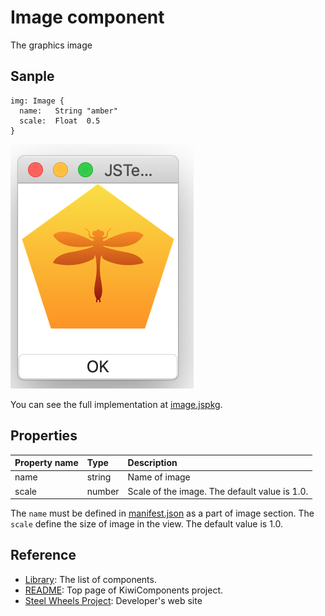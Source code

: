 # Image component
The graphics image

## Sanple
````
img: Image {
  name:   String "amber"
  scale:  Float  0.5
}
````

![Image View](./Images/image-view.png)

You can see the full implementation at [image.jspkg](https://github.com/steelwheels/JSTerminal/tree/master/Resource/Sample/image.jspkg).

## Properties
|Property name  |Type   |Description            |
|:--            |:--    |:--                    | 
|name           |string |Name of image          |
|scale          |number |Scale of the image. The default value is 1.0. |

The `name` must be defined in [manifest.json](https://github.com/steelwheels/JSTools/blob/master/Document/jspkg.md) as a part of image section.
The `scale` define the size of image in the view. The default value is 1.0.

## Reference
* [Library](https://github.com/steelwheels/KiwiCompnents/blob/master/Document/Library.md): The list of components. 
* [README](https://github.com/steelwheels/KiwiCompnents): Top page of KiwiComponents project.
* [Steel Wheels Project](https://steelwheels.github.io): Developer's web site


